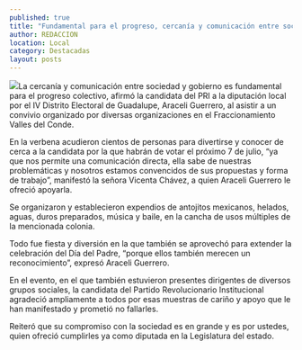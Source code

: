 ```yaml
---
published: true
title: "Fundamental para el progreso, cercanía y comunicación entre sociedad y gobierno: Araceli Guerrero "
author: REDACCION
location: Local
category: Destacadas
layout: posts
---
```


![](http://i.imgur.com/xys5GkGm.jpg)La cercanía y comunicación entre sociedad y gobierno es fundamental para el progreso colectivo, afirmó la candidata del PRI a la diputación local por el IV Distrito Electoral de Guadalupe, Araceli Guerrero, al asistir a un convivio organizado por diversas organizaciones en el Fraccionamiento Valles del Conde.

En la verbena acudieron cientos de personas para divertirse y conocer de cerca a la candidata por la que habrán de votar el próximo 7 de julio, “ya que nos permite una comunicación directa, ella sabe de nuestras problemáticas y nosotros estamos convencidos de sus propuestas y forma de trabajo”, manifestó la señora Vicenta Chávez, a quien Araceli Guerrero le ofreció apoyarla.
 
Se organizaron y establecieron expendios de antojitos mexicanos, helados, aguas, duros preparados, música y baile, en la cancha de usos múltiples de la mencionada colonia.

Todo fue fiesta y diversión en la que también se aprovechó para extender la celebración del Día del Padre, “porque ellos también merecen un reconocimiento”, expresó Araceli Guerrero.

En el evento, en el que también estuvieron presentes dirigentes de diversos grupos sociales, la candidata del Partido Revolucionario Institucional agradeció ampliamente a todos por esas muestras de cariño y apoyo que le han manifestado y prometió no fallarles.

Reiteró que su compromiso  con la sociedad es en grande y es por ustedes, quien ofreció cumplirles ya como diputada en la Legislatura del estado.
